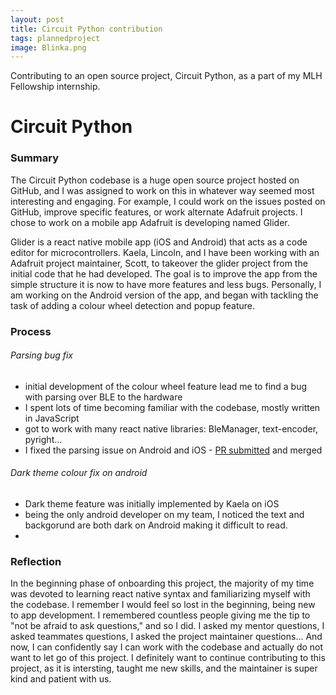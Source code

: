 ```yaml
---
layout: post
title: Circuit Python contribution
tags: plannedproject
image: Blinka.png
---
```



Contributing to an open source project, Circuit Python, as a part of my MLH Fellowship internship. 


# Circuit Python

### Summary
The Circuit Python codebase is a huge open source project hosted on GitHub, and I was assigned to work on this in whatever way seemed most interesting and engaging. For example, I could work on the issues posted on GitHub, improve specific features, or work alternate Adafruit projects. I chose to work on a mobile app Adafruit is developing named Glider.  

Glider is a react native mobile app (iOS and Android) that acts as a code editor for microcontrollers. Kaela, Lincoln, and I have been working with an Adafruit project maintainer, Scott, to takeover the glider project from the initial code that he had developed. The goal is to improve the app from the simple structure it is now to have more features and less bugs. Personally, I am working on the Android version of the app, and began with tackling the task of adding a colour wheel detection and popup feature. 

### Process
###### Parsing bug fix
 * initial development of the colour wheel feature lead me to find a bug with parsing over BLE to the hardware
 * I spent lots of time becoming familiar with the codebase, mostly written in JavaScript
 * got to work with many react native libraries: BleManager, text-encoder, pyright...
 * I fixed the parsing issue on Android and iOS - [PR submitted](https://github.com/adafruit/glider/pull/12) and merged
###### Dark theme colour fix on android
 * Dark theme feature was initially implemented by Kaela on iOS
 * being the only android developer on my team, I noticed the text and backgorund are both dark on Android making it difficult to read. 
 * 

### Reflection
In the beginning phase of onboarding this project, the majority of my time was devoted to learning react native syntax and familiarizing myself with the codebase. I remember I would feel so lost in the beginning, being new to app development. I remembered countless people giving me the tip to "not be afraid to ask questions," and so I did. I asked my mentor questions, I asked teammates questions, I asked the project maintainer questions... And now, I can confidently say I can work with the codebase and actually do not want to let go of this project. I definitely want to continue contributing to this project, as it is intersting, taught me new skills, and the maintainer is super kind and patient with us. 
